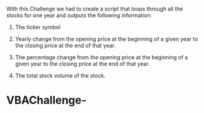 With this Challenge we had to create a script that loops through all the stocks for one year and outputs the following information:

1) The ticker symbol

2) Yearly change from the opening price at the beginning of a given year to the closing price at the end of that year.

3) The percentage change from the opening price at the beginning of a given year to the closing price at the end of that year.

4) The total stock volume of the stock.
# VBAChallenge-
